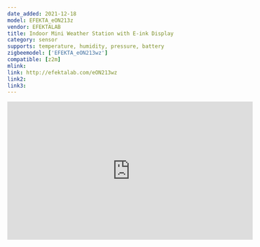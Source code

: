 ```yaml
---
date_added: 2021-12-18
model: EFEKTA_eON213z
vendor: EFEKTALAB
title: Indoor Mini Weather Station with E-ink Display
category: sensor
supports: temperature, humidity, pressure, battery
zigbeemodel: ['EFEKTA_eON213wz']
compatible: [z2m]
mlink: 
link: http://efektalab.com/eON213wz
link2: 
link3: 
---
```

<iframe width="560" height="315" src="https://youtu.be/yIT9aoTKHMg" title="YouTube video player" frameborder="0" allow="accelerometer; autoplay; clipboard-write; encrypted-media; gyroscope; picture-in-picture" allowfullscreen></iframe>
